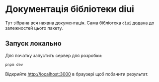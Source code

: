 # Документація бібліотеки diui

Тут зібрана вся наявна документація. Сама бібліотека `diui` додана до залежностей цього пакету.

## Запуск локально

Для початку запустить сервер для розробки:

```bash
pnpm dev
```

Відкрийте [http://localhost:3000](http://localhost:3000) в браузері щоб побачити результат.
